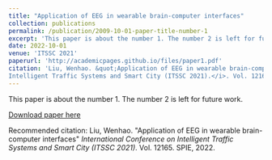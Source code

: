 ```yaml
---
title: "Application of EEG in wearable brain-computer interfaces"
collection: publications
permalink: /publication/2009-10-01-paper-title-number-1
excerpt: 'This paper is about the number 1. The number 2 is left for future work.'
date: 2022-10-01
venue: 'ITSSC 2021'
paperurl: 'http://academicpages.github.io/files/paper1.pdf'
citation: 'Liu, Wenhao. &quot;Application of EEG in wearable brain-computer interfaces.&quot; <i>International Conference on
Intelligent Traffic Systems and Smart City (ITSSC 2021).</i>. Vol. 12165. SPIE, 2022.'
---
```

This paper is about the number 1. The number 2 is left for future work.

[Download paper here](http://academicpages.github.io/files/paper1.pdf)

Recommended citation: Liu, Wenhao. "Application of EEG in wearable brain-computer interfaces" <i>International Conference on
Intelligent Traffic Systems and Smart City (ITSSC 2021)</i>. Vol. 12165. SPIE, 2022.
